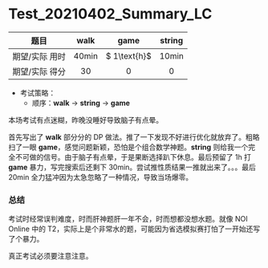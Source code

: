 # Test_20210402_Summary_LC

|      题目      |      walk      |     game     |     string     |
| :------------: | :------------: | :----------: | :------------: |
| 期望/实际 用时 | $40\text{min}$ | $ 1\text{h}$ | $10\text{min}$ |
| 期望/实际 得分 |      $30$      |     $0$      |      $0$       |

* 考试策略：
	* 顺序：**walk** -> **string** -> **game**



本场考试有点迷糊，昨晚没睡好导致脑子有点晕。

首先写出了 **walk** 部分分的 $\text{DP}$ 做法。推了一下发现不好进行优化就放弃了。粗略扫了一眼 **game**，感觉问题新颖，恐怕是个组合数学神题。**string** 则给我一个完全不可做的信号。由于脑子有点晕，于是果断选择趴下休息。最后预留了 $1\text{h}$ 打 **game** 暴力，写完搜索后还剩下 $30\text{min}$。尝试推性质结果一推就出来了。。。最后 $20\text{min}$ 全力猛冲因为太急忽略了一种情况，导致当场爆零。

### 总结

考试时经常误判难度，时而肝神题肝一年不会，时而想都没想水题。就像 $\text{NOI Online}$ 中的 $\text{T2}$，实际上是个非常水的题，可能因为省选模拟赛打怕了一开始还写了个暴力。

真正考试必须要注意注意。